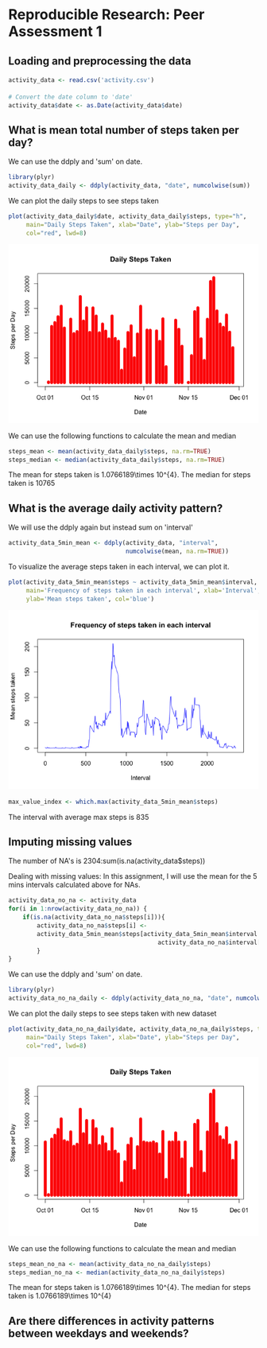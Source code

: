# Reproducible Research: Peer Assessment 1


## Loading and preprocessing the data

```r
activity_data <- read.csv('activity.csv')

# Convert the date column to 'date'
activity_data$date <- as.Date(activity_data$date) 
```

## What is mean total number of steps taken per day?
We can use the ddply and 'sum' on date.

```r
library(plyr)
activity_data_daily <- ddply(activity_data, "date", numcolwise(sum))
```

We can plot the daily steps to see steps taken

```r
plot(activity_data_daily$date, activity_data_daily$steps, type="h", 
     main="Daily Steps Taken", xlab="Date", ylab="Steps per Day", 
     col="red", lwd=8)
```

![](PA1_template_files/figure-html/unnamed-chunk-3-1.png) 

We can use the following functions to calculate the mean and median

```r
steps_mean <- mean(activity_data_daily$steps, na.rm=TRUE)
steps_median <- median(activity_data_daily$steps, na.rm=TRUE)
```
The mean for steps taken is 1.0766189\times 10^{4}. The median for steps taken is 10765

## What is the average daily activity pattern?
We will use the ddply again but instead sum on 'interval'


```r
activity_data_5min_mean <- ddply(activity_data, "interval", 
                                 numcolwise(mean, na.rm=TRUE))
```

To visualize the average steps taken in each interval, we can plot it.


```r
plot(activity_data_5min_mean$steps ~ activity_data_5min_mean$interval, type='l',
     main='Frequency of steps taken in each interval', xlab='Interval', 
     ylab='Mean steps taken', col='blue')
```

![](PA1_template_files/figure-html/unnamed-chunk-6-1.png) 


```r
max_value_index <- which.max(activity_data_5min_mean$steps)
```

The interval with average max steps is 835

## Imputing missing values
The number of NA's is 2304:sum(is.na(activity_data$steps))

Dealing with missing values:
In this assignment, I will use the mean for the 5 mins intervals calculated above
for NAs.


```r
activity_data_no_na <- activity_data
for(i in 1:nrow(activity_data_no_na)) {
    if(is.na(activity_data_no_na$steps[i])){
        activity_data_no_na$steps[i] <- 
        activity_data_5min_mean$steps[activity_data_5min_mean$interval == 
                                          activity_data_no_na$interval[i]]
        }
}
```

We can use the ddply and 'sum' on date.

```r
library(plyr)
activity_data_no_na_daily <- ddply(activity_data_no_na, "date", numcolwise(sum))
```
We can plot the daily steps to see steps taken with new dataset

```r
plot(activity_data_no_na_daily$date, activity_data_no_na_daily$steps, type="h", 
     main="Daily Steps Taken", xlab="Date", ylab="Steps per Day", 
     col="red", lwd=8)
```

![](PA1_template_files/figure-html/unnamed-chunk-10-1.png) 

We can use the following functions to calculate the mean and median

```r
steps_mean_no_na <- mean(activity_data_no_na_daily$steps)
steps_median_no_na <- median(activity_data_no_na_daily$steps)
```
The mean for steps taken is 1.0766189\times 10^{4}. The median for steps taken is 1.0766189\times 10^{4}


## Are there differences in activity patterns between weekdays and weekends?
